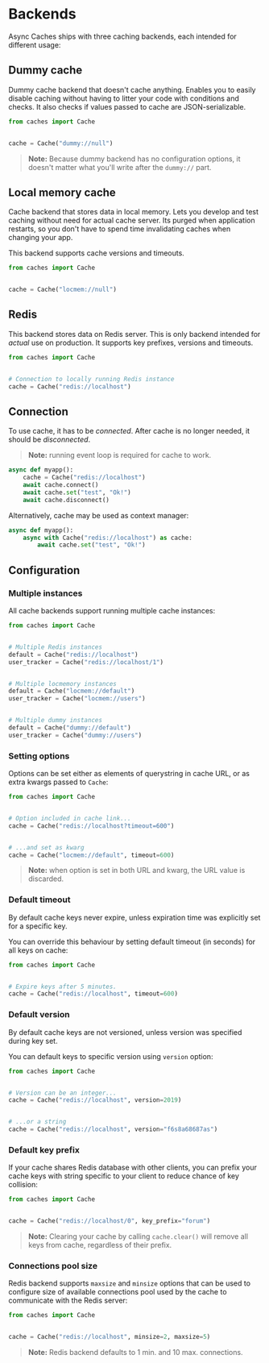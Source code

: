 # Backends

Async Caches ships with three caching backends, each intended for different usage:


## Dummy cache

Dummy cache backend that doesn't cache anything. Enables you to easily disable caching without having to litter your code with conditions and checks. It also checks if values passed to cache are JSON-serializable.

```python
from caches import Cache


cache = Cache("dummy://null")
```

> **Note:** Because dummy backend has no configuration options, it doesn't matter what you'll write after the `dummy://` part.


## Local memory cache

Cache backend that stores data in local memory. Lets you develop and test caching without need for actual cache server. Its purged when application restarts, so you don't have to spend time invalidating caches when changing your app.

This backend supports cache versions and timeouts.

```python
from caches import Cache


cache = Cache("locmem://null")
```


## Redis

This backend stores data on Redis server. This is only backend intended for *actual* use on production. It supports key prefixes, versions and timeouts.


```python
from caches import Cache


# Connection to locally running Redis instance
cache = Cache("redis://localhost")
```


## Connection

To use cache, it has to be *connected*. After cache is no longer needed, it should be *disconnected*.

> **Note:** running event loop is required for cache to work. 

```python
async def myapp():
    cache = Cache("redis://localhost")
    await cache.connect()
    await cache.set("test", "Ok!")
    await cache.disconnect()
```

Alternatively, cache may be used as context manager:

```python
async def myapp():
    async with Cache("redis://localhost") as cache:
        await cache.set("test", "Ok!")
```


## Configuration


### Multiple instances

All cache backends support running multiple cache instances:

```python
from caches import Cache


# Multiple Redis instances
default = Cache("redis://localhost")
user_tracker = Cache("redis://localhost/1")


# Multiple locmemory instances
default = Cache("locmem://default")
user_tracker = Cache("locmem://users")


# Multiple dummy instances
default = Cache("dummy://default")
user_tracker = Cache("dummy://users")
```


### Setting options

Options can be set either as elements of querystring in cache URL, or as extra kwargs passed to `Cache`:

```python
from caches import Cache


# Option included in cache link...
cache = Cache("redis://localhost?timeout=600")


# ...and set as kwarg
cache = Cache("locmem://default", timeout=600)
```

> **Note:** when option is set in both URL and kwarg, the URL value is discarded. 


### Default timeout

By default cache keys never expire, unless expiration time was explicitly set for a specific key.

You can override this behaviour by setting default timeout (in seconds) for all keys on cache:

```python
from caches import Cache


# Expire keys after 5 minutes.
cache = Cache("redis://localhost", timeout=600)
```


### Default version

By default cache keys are not versioned, unless version was specified during key set.

You can default keys to specific version using `version` option:

```python
from caches import Cache


# Version can be an integer...
cache = Cache("redis://localhost", version=2019)


# ...or a string
cache = Cache("redis://localhost", version="f6s8a68687as")
```


### Default key prefix

If your cache shares Redis database with other clients, you can prefix your cache keys with string specific to your client to reduce chance of key collision:

```python
from caches import Cache


cache = Cache("redis://localhost/0", key_prefix="forum")
```

> **Note:** Clearing your cache by calling `cache.clear()` will remove all keys from cache, regardless of their prefix.


### Connections pool size

Redis backend supports `maxsize` and `minsize` options that can be used to configure size of available connections pool used by the cache to communicate with the Redis server:

```python
from caches import Cache


cache = Cache("redis://localhost", minsize=2, maxsize=5)
```

> **Note:** Redis backend defaults to 1 min. and 10 max. connections.